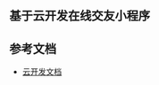 ## 基于云开发在线交友小程序


## 参考文档

- [云开发文档](https://developers.weixin.qq.com/miniprogram/dev/wxcloud/basis/getting-started.html)

